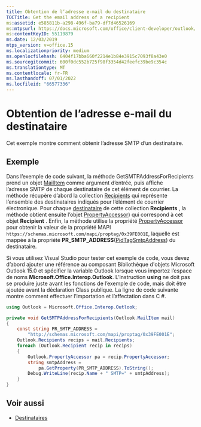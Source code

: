 ```yaml
---
title: Obtention de l’adresse e-mail du destinataire
TOCTitle: Get the email address of a recipient
ms:assetid: e585811b-a298-496f-ba79-df7d46526169
ms:mtpsurl: https://docs.microsoft.com/office/client-developer/outlook/pia/how-to-get-the-e-mail-address-of-a-recipient?redirectedfrom=MSDN
ms:contentKeyID: 55119879
ms.date: 12/03/2019
mtps_version: v=office.15
ms.localizationpriority: medium
ms.openlocfilehash: 6404f17bba660f2214e1b84e3915c7093f8a43e0
ms.sourcegitcommit: 600f0dc552b725f98f3354d42feefc39be9c354c
ms.translationtype: MT
ms.contentlocale: fr-FR
ms.lasthandoff: 07/01/2022
ms.locfileid: "66577336"
---
```

# <a name="get-the-email-address-of-a-recipient"></a>Obtention de l’adresse e-mail du destinataire

Cet exemple montre comment obtenir l’adresse SMTP d’un destinataire.

## <a name="example"></a>Exemple

Dans l’exemple de code suivant, la méthode GetSMTPAddressForRecipients prend un objet [MailItem](/dotnet/api/microsoft.office.interop.outlook.mailitem) comme argument d’entrée, puis affiche l’adresse SMTP de chaque destinataire de cet élément de courrier. La méthode récupère d’abord la collection [Recipients](/dotnet/api/microsoft.office.interop.outlook.recipients) qui représente l’ensemble des destinataires indiqués pour l’élément de courrier électronique. Pour chaque [destinataire](/dotnet/api/microsoft.office.interop.outlook.recipient) de cette collection **Recipients** , la méthode obtient ensuite l’objet [PropertyAccessor](/dotnet/api/microsoft.office.interop.outlook.propertyaccessor)) qui correspond à cet objet **Recipient** . Enfin, la méthode utilise la propriété [PropertyAccessor](/dotnet/api/microsoft.office.interop.outlook.recipient.propertyaccessor) pour obtenir la valeur de la propriété MAPI `https://schemas.microsoft.com/mapi/proptag/0x39FE001E`, laquelle est mappée à la propriété **PR\_SMTP\_ADDRESS**([PidTagSmtpAddress](/office/client-developer/outlook/mapi/pidtagsmtpaddress-canonical-property?redirectedfrom=MSDN)) du destinataire.

Si vous utilisez Visual Studio pour tester cet exemple de code, vous devez d’abord ajouter une référence au composant Bibliothèque d'objets Microsoft Outlook 15.0 et spécifier la variable Outlook lorsque vous importez l’espace de noms **Microsoft.Office.Interop.Outlook**. L’instruction **using** ne doit pas se produire juste avant les fonctions de l’exemple de code, mais doit être ajoutée avant la déclaration Class publique. La ligne de code suivante montre comment effectuer l’importation et l’affectation dans C \#.

```csharp
using Outlook = Microsoft.Office.Interop.Outlook;
```


```csharp
private void GetSMTPAddressForRecipients(Outlook.MailItem mail)
{
    const string PR_SMTP_ADDRESS =
        "http://schemas.microsoft.com/mapi/proptag/0x39FE001E";
    Outlook.Recipients recips = mail.Recipients;
    foreach (Outlook.Recipient recip in recips)
    {
        Outlook.PropertyAccessor pa = recip.PropertyAccessor;
        string smtpAddress =
            pa.GetProperty(PR_SMTP_ADDRESS).ToString();
        Debug.WriteLine(recip.Name + " SMTP=" + smtpAddress);
    }
}
```

## <a name="see-also"></a>Voir aussi

- [Destinataires](recipients.md)

